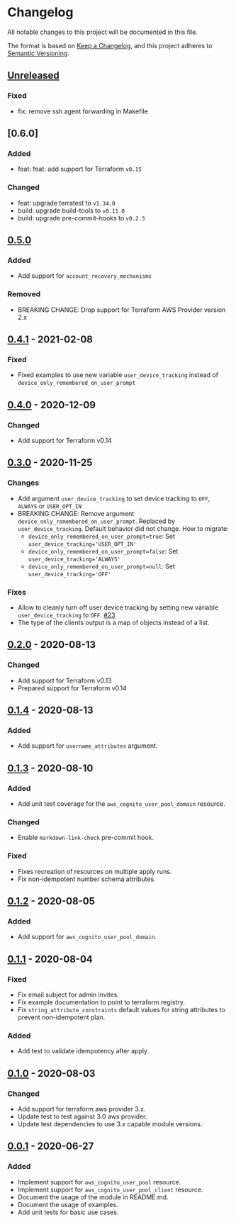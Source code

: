# Changelog

All notable changes to this project will be documented in this file.

The format is based on [Keep a Changelog](https://keepachangelog.com/en/1.0.0/),
and this project adheres to [Semantic Versioning](https://semver.org/spec/v2.0.0.html).

## [Unreleased]

### Fixed

- fix: remove ssh agent forwarding in Makefile

## [0.6.0]

### Added

- feat: feat: add support for Terraform `v0.15`

### Changed

- feat: upgrade terratest to `v1.34.0`
- build: upgrade build-tools to `v0.11.0`
- build: upgrade pre-commit-hooks to `v0.2.3`

## [0.5.0]

### Added

- Add support for `account_recovery_mechanisms`

### Removed

- BREAKING CHANGE: Drop support for Terraform AWS Provider version 2.x

## [0.4.1] - 2021-02-08

### Fixed

- Fixed examples to use new variable `user_device_tracking` instead of `device_only_remembered_on_user_prompt`

## [0.4.0] - 2020-12-09

### Changed

- Add support for Terraform v0.14

## [0.3.0] - 2020-11-25

### Changes

- Add argument `user_device_tracking` to set device tracking to `OFF`, `ALWAYS` or `USER_OPT_IN`
- BREAKING CHANGE: Remove argument `device_only_remembered_on_user_prompt`. Replaced by `user_device_tracking`.
  Default behavior did not change. How to migrate:
  - `device_only_remembered_on_user_prompt=true`: Set `user_device_tracking='USER_OPT_IN'`
  - `device_only_remembered_on_user_prompt=false`: Set `user_device_tracking='ALWAYS'`
  - `device_only_remembered_on_user_prompt=null`: Set `user_device_tracking='OFF'`

### Fixes

- Allow to cleanly turn off user device tracking by setting new variable `user_device_tracking` to `OFF`. [#23](https://github.com/mineiros-io/terraform-aws-cognito-user-pool/issues/23)
- The type of the clients output is a map of objects instead of a list.

## [0.2.0] - 2020-08-13

### Changed

- Add support for Terraform v0.13
- Prepared support for Terraform v0.14

## [0.1.4] - 2020-08-13

### Added

- Add support for `username_attributes` argument.

## [0.1.3] - 2020-08-10

### Added

- Add unit test coverage for the `aws_cognito_user_pool_domain` resource.

### Changed

- Enable `markdown-link-check` pre-commit hook.

### Fixed

- Fixes recreation of resources on multiple apply runs.
- Fix non-idempotent number schema attributes.

## [0.1.2] - 2020-08-05

### Added

- Add support for `aws_cognito_user_pool_domain`.

## [0.1.1] - 2020-08-04

### Fixed

- Fix email subject for admin invites.
- Fix example documentation to point to terraform registry.
- Fix `string_attribute_constraints` default values for string attributes to prevent non-idempotent plan.

### Added

- Add test to validate idempotency after apply.

## [0.1.0] - 2020-08-03

### Changed

- Add support for terraform aws provider 3.x.
- Update test to test against 3.0 aws provider.
- Update test dependencies to use 3.x capable module versions.

## [0.0.1] - 2020-06-27

### Added

- Implement support for `aws_cognito_user_pool` resource.
- Implement support for `aws_cognito_user_pool_client` resource.
- Document the usage of the module in README.md.
- Document the usage of examples.
- Add unit tests for basic use cases.

<!-- markdown-link-check-disable -->

[unreleased]: https://github.com/mineiros-io/terraform-aws-cognito-user-pool/compare/v0.5.1...HEAD
[0.5.1]: https://github.com/mineiros-io/terraform-aws-cognito-user-pool/compare/v0.5.0...v0.5.1

<!-- markdown-link-check-enable -->

[0.5.0]: https://github.com/mineiros-io/terraform-aws-cognito-user-pool/compare/v0.4.1...v0.5.0
[0.4.1]: https://github.com/mineiros-io/terraform-aws-cognito-user-pool/compare/v0.4.0...v0.4.1
[0.4.0]: https://github.com/mineiros-io/terraform-aws-cognito-user-pool/compare/v0.3.0...v0.4.0
[0.3.0]: https://github.com/mineiros-io/terraform-aws-cognito-user-pool/compare/v0.2.0...v0.3.0
[0.2.0]: https://github.com/mineiros-io/terraform-aws-cognito-user-pool/compare/v0.1.4...v0.2.0
[0.1.4]: https://github.com/mineiros-io/terraform-aws-cognito-user-pool/compare/v0.1.3...v0.1.4
[0.1.3]: https://github.com/mineiros-io/terraform-aws-cognito-user-pool/compare/v0.1.2...v0.1.3
[0.1.2]: https://github.com/mineiros-io/terraform-aws-cognito-user-pool/compare/v0.1.1...v0.1.2
[0.1.1]: https://github.com/mineiros-io/terraform-aws-cognito-user-pool/compare/v0.1.0...v0.1.1
[0.1.0]: https://github.com/mineiros-io/terraform-aws-cognito-user-pool/compare/v0.0.1...v0.1.0
[0.0.1]: https://github.com/mineiros-io/terraform-aws-cognito-user-pool/releases/tag/v0.0.1
